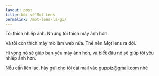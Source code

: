 ```yaml
---
layout: post
title: Nói về Mọt Lens
permalink: /mot-lens-la-gi/
---
```


Tôi thích nhiếp ảnh. Nhưng tôi thích máy ảnh hơn.

Và tôi còn thích mày mò làm web nữa. Thế nên Mọt lens ra đời. 

Hi vọng nó sẽ giúp bạn yêu máy ảnh hơn, và biết đâu nó sẽ giúp tôi yêu nhiếp ảnh hơn.

Nếu cần liên lạc, hãy gửi cho tôi cái mail vào guppiz@gmail.com nhé